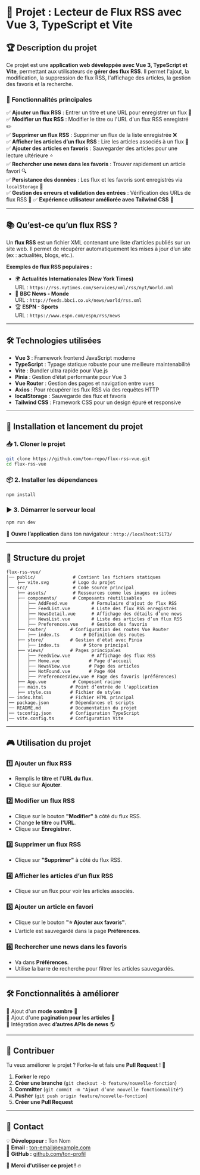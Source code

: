 # 📌 Projet : Lecteur de Flux RSS avec Vue 3, TypeScript et Vite

## 🏆 Description du projet
Ce projet est une **application web développée avec Vue 3, TypeScript et Vite**, permettant aux utilisateurs de **gérer des flux RSS**. Il permet l'ajout, la modification, la suppression de flux RSS, l'affichage des articles, la gestion des favoris et la recherche.

### 🎯 **Fonctionnalités principales**
✅ **Ajouter un flux RSS** : Entrer un titre et une URL pour enregistrer un flux 🔗  
✅ **Modifier un flux RSS** : Modifier le titre ou l'URL d'un flux RSS enregistré ✏️  
✅ **Supprimer un flux RSS** : Supprimer un flux de la liste enregistrée ❌  
✅ **Afficher les articles d’un flux RSS** : Lire les articles associés à un flux 📰  
✅ **Ajouter des articles en favoris** : Sauvegarder des articles pour une lecture ultérieure ⭐  
✅ **Rechercher une news dans les favoris** : Trouver rapidement un article favori 🔍  
✅ **Persistance des données** : Les flux et les favoris sont enregistrés via `localStorage` 💾  
✅ **Gestion des erreurs et validation des entrées** : Vérification des URLs de flux RSS 🛑
✅ **Expérience utilisateur améliorée avec Tailwind CSS** 🎨

---

## 📚 Qu’est-ce qu’un flux RSS ?
Un **flux RSS** est un fichier XML contenant une liste d’articles publiés sur un site web. Il permet de récupérer automatiquement les mises à jour d’un site (ex : actualités, blogs, etc.).

**Exemples de flux RSS populaires :**
- 🌍 **Actualités Internationales (New York Times)**  
  URL : `https://rss.nytimes.com/services/xml/rss/nyt/World.xml`
- 📰 **BBC News - Monde**  
  URL : `http://feeds.bbci.co.uk/news/world/rss.xml`
- 🏆 **ESPN - Sports**  
  URL : `https://www.espn.com/espn/rss/news`

---

## 🛠️ Technologies utilisées
- **Vue 3** : Framework frontend JavaScript moderne
- **TypeScript** : Typage statique robuste pour une meilleure maintenabilité
- **Vite** : Bundler ultra rapide pour Vue.js
- **Pinia** : Gestion d’état performante pour Vue 3
- **Vue Router** : Gestion des pages et navigation entre vues
- **Axios** : Pour récupérer les flux RSS via des requêtes HTTP
- **localStorage** : Sauvegarde des flux et favoris
- **Tailwind CSS** : Framework CSS pour un design épuré et responsive

---

## 🚀 Installation et lancement du projet
### **📥 1. Cloner le projet**
```sh
git clone https://github.com/ton-repo/flux-rss-vue.git
cd flux-rss-vue
```

### **📦 2. Installer les dépendances**
```sh
npm install
```

### **▶️ 3. Démarrer le serveur local**
```sh
npm run dev
```
🔹 **Ouvre l’application** dans ton navigateur : `http://localhost:5173/`

---

## 📂 Structure du projet
```
flux-rss-vue/
│── public/              # Contient les fichiers statiques
│   ├── vite.svg         # Logo du projet
│── src/                 # Code source principal
│   ├── assets/          # Ressources comme les images ou icônes
│   ├── components/      # Composants réutilisables
│   │   ├── AddFeed.vue         # Formulaire d'ajout de flux RSS
│   │   ├── FeedList.vue        # Liste des flux RSS enregistrés
│   │   ├── NewsDetail.vue      # Affichage des détails d’une news
│   │   ├── NewsList.vue        # Liste des articles d’un flux RSS
│   │   ├── Preferences.vue     # Gestion des favoris
│   ├── router/         # Configuration des routes Vue Router
│   │   ├── index.ts         # Définition des routes
│   ├── store/          # Gestion d'état avec Pinia
│   │   ├── index.ts         # Store principal
│   ├── views/          # Pages principales
│   │   ├── FeedView.vue        # Affichage des flux RSS
│   │   ├── Home.vue           # Page d'accueil
│   │   ├── NewsView.vue       # Page des articles
│   │   ├── NotFound.vue       # Page 404
│   │   ├── PreferencesView.vue # Page des favoris (préférences)
│   ├── App.vue          # Composant racine
│   ├── main.ts         # Point d’entrée de l'application
│   ├── style.css       # Fichier de styles
│── index.html          # Fichier HTML principal
│── package.json        # Dépendances et scripts
│── README.md           # Documentation du projet
│── tsconfig.json       # Configuration TypeScript
│── vite.config.ts      # Configuration Vite
```

---

## 🎮 Utilisation du projet
### **1️⃣ Ajouter un flux RSS**
- Remplis le **titre** et l'**URL du flux**.
- Clique sur **Ajouter**.

### **2️⃣ Modifier un flux RSS**
- Clique sur le bouton **"Modifier"** à côté du flux RSS.
- Change **le titre** ou **l'URL**.
- Clique sur **Enregistrer**.

### **3️⃣ Supprimer un flux RSS**
- Clique sur **"Supprimer"** à côté du flux RSS.

### **4️⃣ Afficher les articles d’un flux RSS**
- Clique sur un flux pour voir les articles associés.

### **5️⃣ Ajouter un article en favori**
- Clique sur le bouton **"⭐ Ajouter aux favoris"**.
- L’article est sauvegardé dans la page **Préférences**.

### **6️⃣ Rechercher une news dans les favoris**
- Va dans **Préférences**.
- Utilise la barre de recherche pour filtrer les articles sauvegardés.

---

## 🛠️ Fonctionnalités à améliorer
🚧 Ajout d'un **mode sombre** 🎨  
🚧 Ajout d'une **pagination pour les articles** 📄  
🚧 Intégration avec **d’autres APIs de news** 🌎  

---

## 🤝 Contribuer
Tu veux améliorer le projet ? Forke-le et fais une **Pull Request** ! 🚀

1. **Forker** le repo
2. **Créer une branche** (`git checkout -b feature/nouvelle-fonction`)
3. **Committer** (`git commit -m "Ajout d’une nouvelle fonctionnalité"`)
4. **Pusher** (`git push origin feature/nouvelle-fonction`)
5. **Créer une Pull Request**

---

## 📩 Contact
💡 **Développeur :** Ton Nom  
📧 **Email :** ton-email@example.com  
🔗 **GitHub :** [github.com/ton-profil](https://github.com/ton-profil)

🚀 **Merci d'utiliser ce projet !** 🔥

